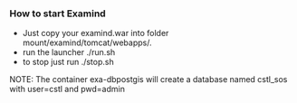 ### How to start Examind

- Just copy your examind.war into folder mount/examind/tomcat/webapps/.
- run the launcher ./run.sh
- to stop just run ./stop.sh


NOTE: 
The container exa-dbpostgis will create a database named cstl_sos with user=cstl and pwd=admin